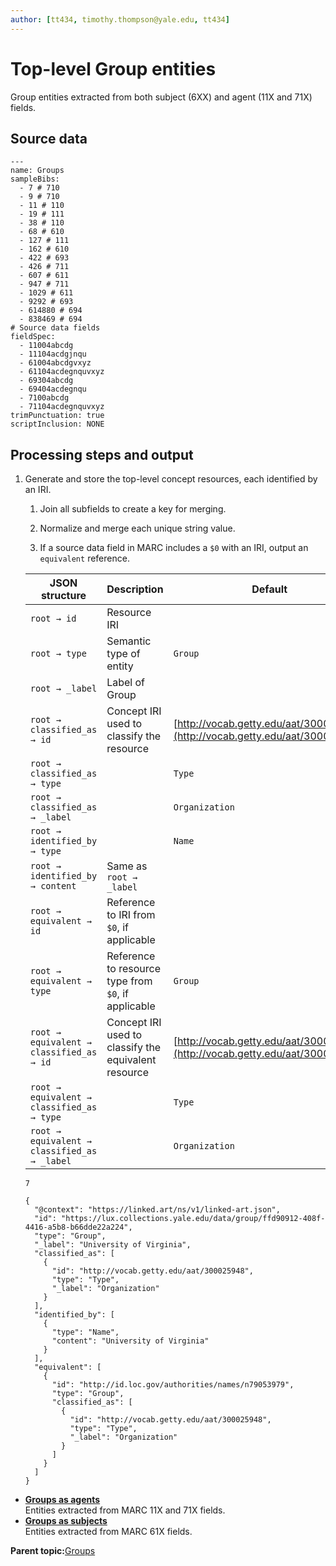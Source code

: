 ```yaml
---
author: [tt434, timothy.thompson@yale.edu, tt434]
---
```


# Top-level Group entities

Group entities extracted from both subject \(6XX\) and agent \(11X and 71X\) fields.

## Source data

```
---
name: Groups
sampleBibs:
  - 7 # 710
  - 9 # 710
  - 11 # 110
  - 19 # 111
  - 38 # 110
  - 68 # 610
  - 127 # 111
  - 162 # 610
  - 422 # 693
  - 426 # 711
  - 607 # 611
  - 947 # 711
  - 1029 # 611  
  - 9292 # 693
  - 614880 # 694
  - 838469 # 694
# Source data fields
fieldSpec:
  - 11004abcdg
  - 11104acdgjnqu
  - 61004abcdgvxyz
  - 61104acdegnquvxyz
  - 69304abcdg
  - 69404acdegnqu
  - 7100abcdg
  - 71104acdegnquvxyz       
trimPunctuation: true
scriptInclusion: NONE
```

## Processing steps and output

1.  Generate and store the top-level concept resources, each identified by an IRI.

    1.  Join all subfields to create a key for merging.

    2.  Normalize and merge each unique string value.

    3.  If a source data field in MARC includes a `$0` with an IRI, output an `equivalent` reference.

    |JSON structure|Description|Default|
    |--------------|-----------|-------|
    |`root → id`|Resource IRI| |
    |`root → type`|Semantic type of entity|`Group`|
    |`root → _label`|Label of Group| |
    |`root → classified_as → id`|Concept IRI used to classify the resource|[http://vocab.getty.edu/aat/300025948](http://vocab.getty.edu/aat/300025948)|
    |`root → classified_as → type`| |`Type`|
    |`root → classified_as → _label`| |`Organization`|
    |`root → identified_by → type`| |`Name`|
    |`root → identified_by → content`|Same as `root → _label`| |
    |`root → equivalent → id`|Reference to IRI from `$0`, if applicable| |
    |`root → equivalent → type`|Reference to resource type from `$0`, if applicable|`Group`|
    |`root → equivalent → classified_as → id`|Concept IRI used to classify the equivalent resource|[http://vocab.getty.edu/aat/300025948](http://vocab.getty.edu/aat/300025948)|
    |`root → equivalent → classified_as → type`| |`Type`|
    |`root → equivalent → classified_as → _label`| |`Organization`|

    `7`

    ```
    {
      "@context": "https://linked.art/ns/v1/linked-art.json",
      "id": "https://lux.collections.yale.edu/data/group/ffd90912-408f-4416-a5b8-b66dde22a224",
      "type": "Group",
      "_label": "University of Virginia",
      "classified_as": [
        {
          "id": "http://vocab.getty.edu/aat/300025948",
          "type": "Type",
          "_label": "Organization"
        }
      ],
      "identified_by": [
        {
          "type": "Name",
          "content": "University of Virginia"
        }
      ],
      "equivalent": [
        {
          "id": "http://id.loc.gov/authorities/names/n79053979",
          "type": "Group",
          "classified_as": [
            {
              "id": "http://vocab.getty.edu/aat/300025948",
              "type": "Type",
              "_label": "Organization"
            }
          ]
        }  
      ]
    }
    ```


-   **[Groups as agents](../concepts/groups_as_agents.md)**  
Entities extracted from MARC 11X and 71X fields.
-   **[Groups as subjects](../concepts/groups_as_subjects.md)**  
Entities extracted from MARC 61X fields.

**Parent topic:**[Groups](../concepts/groups.md)

